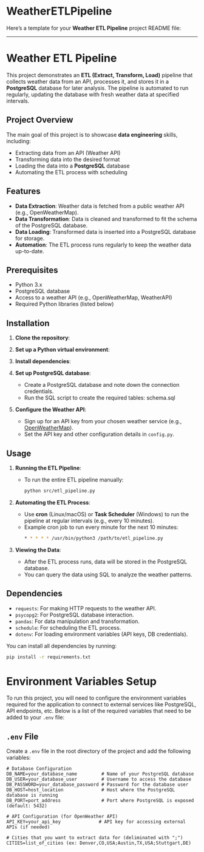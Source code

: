 # WeatherETLPipeline

Here’s a template for your **Weather ETL Pipeline** project README file:

---

# Weather ETL Pipeline

This project demonstrates an **ETL (Extract, Transform, Load)** pipeline that collects weather data from an API, processes it, and stores it in a **PostgreSQL** database for later analysis. The pipeline is automated to run regularly, updating the database with fresh weather data at specified intervals.

## Project Overview

The main goal of this project is to showcase **data engineering** skills, including:
- Extracting data from an API (Weather API)
- Transforming data into the desired format
- Loading the data into a **PostgreSQL** database
- Automating the ETL process with scheduling

## Features
- **Data Extraction**: Weather data is fetched from a public weather API (e.g., OpenWeatherMap).
- **Data Transformation**: Data is cleaned and transformed to fit the schema of the PostgreSQL database.
- **Data Loading**: Transformed data is inserted into a PostgreSQL database for storage.
- **Automation**: The ETL process runs regularly to keep the weather data up-to-date.

## Prerequisites

- Python 3.x
- PostgreSQL database
- Access to a weather API (e.g., OpenWeatherMap, WeatherAPI)
- Required Python libraries (listed below)

## Installation

1. **Clone the repository**:


2. **Set up a Python virtual environment**:


4. **Install dependencies**:


5. **Set up PostgreSQL database**:
   - Create a PostgreSQL database and note down the connection credentials.
   - Run the SQL script to create the required tables: schema.sql


6. **Configure the Weather API**:
   - Sign up for an API key from your chosen weather service (e.g., [OpenWeatherMap](https://openweathermap.org/)).
   - Set the API key and other configuration details in `config.py`.


## Usage

1. **Running the ETL Pipeline**:
   - To run the entire ETL pipeline manually:
     ```bash
     python src/etl_pipeline.py
     ```

2. **Automating the ETL Process**:
   - Use **cron** (Linux/macOS) or **Task Scheduler** (Windows) to run the pipeline at regular intervals (e.g., every 10 minutes).
   - Example cron job to run every minute for the next 10 minutes:
     ```bash
     * * * * * /usr/bin/python3 /path/to/etl_pipeline.py
     ```

3. **Viewing the Data**:
   - After the ETL process runs, data will be stored in the PostgreSQL database.
   - You can query the data using SQL to analyze the weather patterns.

## Dependencies

- `requests`: For making HTTP requests to the weather API.
- `psycopg2`: For PostgreSQL database interaction.
- `pandas`: For data manipulation and transformation.
- `schedule`: For scheduling the ETL process.
- `dotenv`: For loading environment variables (API keys, DB credentials).

You can install all dependencies by running:
```bash
pip install -r requirements.txt
```

# Environment Variables Setup

To run this project, you will need to configure the environment variables required for the application to connect to external services like PostgreSQL, API endpoints, etc. Below is a list of the required variables that need to be added to your `.env` file:

## `.env` File

Create a `.env` file in the root directory of the project and add the following variables:

```env
# Database Configuration
DB_NAME=your_database_name         # Name of your PostgreSQL database
DB_USER=your_database_user         # Username to access the database
DB_PASSWORD=your_database_password # Password for the database user
DB_HOST=host_location              # Host where the PostgreSQL database is running
DB_PORT=port_address               # Port where PostgreSQL is exposed (default: 5432)

# API Configuration (for OpenWeather API)
API_KEY=your_api_key              # API key for accessing external APIs (if needed)

# Cities that you want to extract data for (deliminated with ";")
CITIES=list_of_cities (ex: Denver,CO,USA;Austin,TX,USA;Stuttgart,DE)
